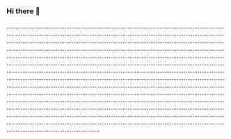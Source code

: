 ### Hi there 👋

.............................................................................................................................................................................................................................................................................................................................................................................................................................................................................................................................................................................................................................................................................................................................................................................................................................................................................................................................................................................................................................................................................................................................................................................................................................................................................................................................................................................................................................................................................................................................................................................................................................................................................................................................................................................................................................................................